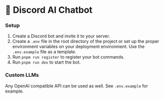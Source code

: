 # 🤖 Discord AI Chatbot

### Setup

1. Create a Discord bot and invite it to your server.
2. Create a `.env` file in the root directory of the project or set up the proper environment variables on your
   deployment environment. Use the `.env.example` file as a template.
3. Run `pnpm run register` to register your bot commands.
4. Run `pnpm run dev` to start the bot.

### Custom LLMs

Any OpenAI compatible API can be used as well. See `.env.example` for example.
